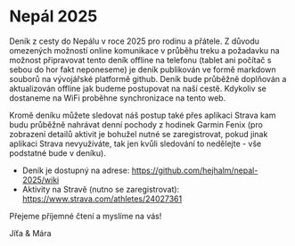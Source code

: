 # Nepál 2025

Deník z cesty do Nepálu v roce 2025 pro rodinu a přátele. Z důvodu omezených možností online komunikace v průběhu treku a požadavku na možnost připravovat tento deník offline na telefonu (tablet ani počítač s sebou do hor fakt neponeseme) je deník publikován ve formě markdown souborů na vývojářské platformě github. Deník bude průběžně doplňován a aktualizován offline jak budeme postupovat na naší cestě. Kdykoliv se dostaneme na WiFi proběhne synchronizace na tento web. 

Kromě deníku můžete sledovat náš postup také přes aplikaci Strava kam budu průběžně nahrávat denní pochody z hodinek Garmin Fenix (pro zobrazení detailů aktivit je bohužel nutné se zaregistrovat, pokud jinak aplikaci Strava nevyužíváte, tak jen kvůli sledování to nedělejte - vše podstatné bude v deníku).  

- Deník je dostupný na adrese: https://github.com/hejhalm/nepal-2025/wiki
- Aktivity na Stravě (nutno se zaregistrovat): https://www.strava.com/athletes/24027361

Přejeme příjemné čtení a myslíme na vás!

Jíťa & Mára

